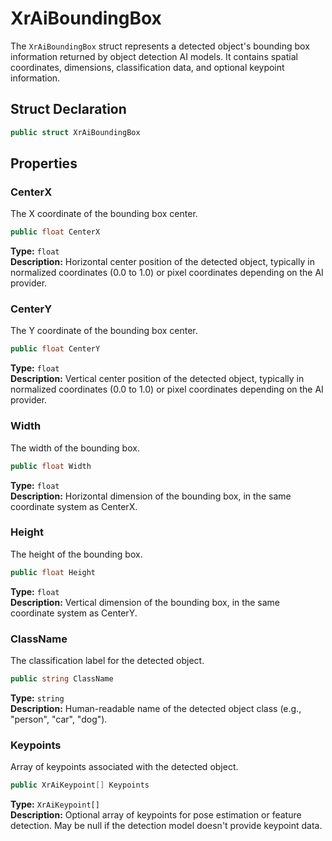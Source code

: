 # XrAiBoundingBox

The `XrAiBoundingBox` struct represents a detected object's bounding box information returned by object detection AI models. It contains spatial coordinates, dimensions, classification data, and optional keypoint information.

## Struct Declaration

```csharp
public struct XrAiBoundingBox
```

## Properties

### CenterX

The X coordinate of the bounding box center.

```csharp
public float CenterX
```

**Type:** `float`  
**Description:** Horizontal center position of the detected object, typically in normalized coordinates (0.0 to 1.0) or pixel coordinates depending on the AI provider.

### CenterY

The Y coordinate of the bounding box center.

```csharp
public float CenterY
```

**Type:** `float`  
**Description:** Vertical center position of the detected object, typically in normalized coordinates (0.0 to 1.0) or pixel coordinates depending on the AI provider.

### Width

The width of the bounding box.

```csharp
public float Width
```

**Type:** `float`  
**Description:** Horizontal dimension of the bounding box, in the same coordinate system as CenterX.

### Height

The height of the bounding box.

```csharp
public float Height
```

**Type:** `float`  
**Description:** Vertical dimension of the bounding box, in the same coordinate system as CenterY.

### ClassName

The classification label for the detected object.

```csharp
public string ClassName
```

**Type:** `string`  
**Description:** Human-readable name of the detected object class (e.g., "person", "car", "dog").

### Keypoints

Array of keypoints associated with the detected object.

```csharp
public XrAiKeypoint[] Keypoints
```

**Type:** `XrAiKeypoint[]`  
**Description:** Optional array of keypoints for pose estimation or feature detection. May be null if the detection model doesn't provide keypoint data.
